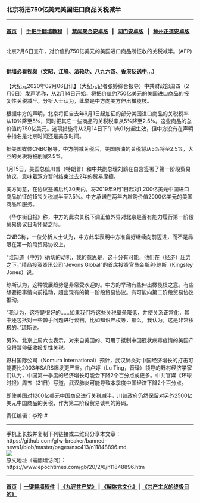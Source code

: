 ### 北京将把750亿美元美国进口商品关税减半
------------------------

#### [首页](https://github.com/gfw-breaker/banned-news1/blob/master/README.md) &nbsp;&nbsp;|&nbsp;&nbsp; [手把手翻墙教程](https://github.com/gfw-breaker/guides/wiki) &nbsp;&nbsp;|&nbsp;&nbsp; [禁闻聚合安卓版](https://github.com/gfw-breaker/bn-android) &nbsp;&nbsp;|&nbsp;&nbsp; [网门安卓版](https://github.com/oGate2/oGate) &nbsp;&nbsp;|&nbsp;&nbsp; [神州正道安卓版](https://github.com/SzzdOgate/update) 



<div><img alt="" class="aligncenter wp-post-image" src="https://i.epochtimes.com/assets/uploads/2018/07/398de4b7ebeb738bb2d52cd29278bfdd-600x400.jpg"/>
<div class="red16 caption">
 <p>
  北京2月6日宣布，对价值约750亿美元的美国进口商品所征收的关税减半。(AFP)
 </p>
</div>
</div><hr/>

#### [翻墙必看视频（文昭、江峰、法轮功、八九六四、香港反送中...）](http://167.172.214.107/home.html)

<div><p>
 【大纪元2020年02月06日讯】（大纪元记者张婷综合报导）中共财政部周四（2月6日）发声明称，从2月14日开始，将把价值约750亿美元的美国进口商品的报复性关税减半。分析人士认为，此举是中方向美方伸出橄榄枝。
</p>
<p>
 根据中方的声明，北京将把自去年9月1日起加征的部分美国进口商品的关税税率从10%降至5%，同时把其它一些商品的关税税率从5%降至2.5%。这些商品的总价值约750亿美元。这项措施将从2月14日下午1点01分起生效，但中方没有在声明中指名是北京时间还是美东时间。
</p>
<p>
 据美国媒体CNBC报导，中方削减关税后，美国原油的关税将从5%将至2.5%，大豆的关税将被削减2.5%。
</p>
<p>
 1月15日，美国总统川普（特朗普）和中共副总理刘鹤在白宫签署了第一阶段贸易协议，意味着双方暂时结束过去2年的贸易摩擦。
</p>
<p>
 美方同意，在协议签署后约30天内，将2019年9月1日起对1,200亿美元中国进口商品加征的15%关税减半至7.5%。中方承诺在两年内增购价值2000亿美元的美国商品和服务。
</p>
<p>
 《华尔街日报》称，中方的此次关税下调正值外界对北京是否有能力履行第一阶段贸易协议日渐怀疑之际。
</p>
<p>
 CNBC称，一位分析人士认为，中方此举表明中方准备好继续向前迈进，而不是局限在第一阶段贸易协议上。
</p>
<p>
 “谁知道（中方）确切的动机，我的意思是，这十分有可能，他们在（经济）压力之下。”精品投资资讯公司“Jevons Global”的首席投资官员金斯利·琼斯（Kingsley Jones）说。
</p>
<p>
 琼斯认为，这种发展趋势是非常受欢迎的。中方的举动有些伸出橄榄枝之意。有些想要把事情向前推动，超出现有的第一阶段贸易协议。有可能向第二阶段贸易协议推动。
</p>
<p>
 “我认为，这将是很好的……如果我们将这些关税壁垒降低，并使关系正常化，其中还包括对一些棘手问题进行谈判，比如知识产权等，那么，我认为，这是非常积极的。”琼斯说。
</p>
<p>
 另外，北京上周六也表示，对来自美国的、可用于抵制中国冠状病毒疫情的美国产品将暂停征收报复性关税。
</p>
<p>
 野村国际公司（Nomura International）预计，武汉肺炎对中国经济增长的打击可能要比2003年SARS爆发更严重。由卢婷（Lu Ting，音译）领导的野村经济学家们认为，中国第一季度的经济增长可能会下降2个百分点或更多。中共官媒《环球时报》周五（31日）写道，武汉肺炎可能导致本季度中国经济下降2个百分点。
</p>
<p>
 即使美国对1200亿美元中国商品进行关税减半，川普政府仍然保留对另外2500亿美元中国商品的关税，作为第二阶段贸易谈判的筹码。
</p>
<p>
 责任编辑：李玲 #
</p>
</div>
<hr/>
手机上长按并复制下列链接或二维码分享本文章：<br/>
https://github.com/gfw-breaker/banned-news1/blob/master/pages/nsc413/n11848896.md <br/>
<a href='https://github.com/gfw-breaker/banned-news1/blob/master/pages/nsc413/n11848896.md'><img src='https://github.com/gfw-breaker/banned-news1/blob/master/pages/nsc413/n11848896.md.png'/></a> <br/>
原文地址（需翻墙访问）：https://www.epochtimes.com/gb/20/2/6/n11848896.htm


------------------------
#### [首页](https://github.com/gfw-breaker/banned-news1/blob/master/README.md) &nbsp;|&nbsp; [一键翻墙软件](https://github.com/gfw-breaker/nogfw/blob/master/README.md) &nbsp;| [《九评共产党》](https://github.com/gfw-breaker/9ping.md/blob/master/README.md#九评之一评共产党是什么) | [《解体党文化》](https://github.com/gfw-breaker/jtdwh.md/blob/master/README.md) | [《共产主义的终极目的》](https://github.com/gfw-breaker/gczydzjmd.md/blob/master/README.md)


<img src='http://gfw-breaker.win/banned-news/pages/nsc413/n11848896.md' width='0px' height='0px'/>
